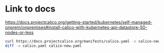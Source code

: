 # Link to docs

  https://docs.projectcalico.org/getting-started/kubernetes/self-managed-onprem/onpremises#install-calico-with-kubernetes-api-datastore-50-nodes-or-less

  ```bash
  curl https://docs.projectcalico.org/manifests/calico.yaml -o calico-new.yaml
  diff -u calico.yaml calico-new.yaml
  ```

